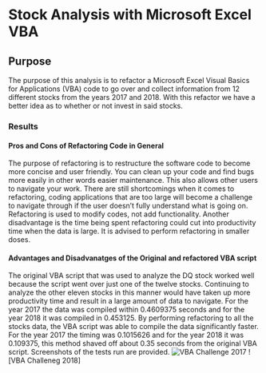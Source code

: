 # Stock Analysis with Microsoft Excel VBA
## Purpose
The purpose of this analysis is to refactor a Microsoft Excel Visual Basics for Applications (VBA) code to go over and collect information from 12 different stocks from the years 2017 and 2018. With this refactor we have a better idea as to whether or not invest in said stocks.
### Results
#### Pros and Cons of Refactoring Code in General
The purpose of refactoring is to restructure the software code to become more concise and user friendly. You can clean up your code and find bugs more easily in other words easier maintenance. This also allows other users to navigate your work. There are still shortcomings when it comes to refactoring, coding applications that are too large will become a challenge to navigate through if the user doesn’t fully understand what is going on. Refactoring is used to modify codes, not add functionality. Another disadvantage is the time being spent refactoring could cut into productivity time when the data is large. It is advised to perform refactoring in smaller doses. 
#### Advantages and Disadvanatges of the Original and refactored VBA script
The original VBA script that was used to analyze the DQ stock worked well because the script went over just one of the twelve stocks. Continuing to analyze the other eleven stocks in this manner would have taken up more productivity time and result in a large amount of data to navigate. For the year 2017 the data was compiled within 0.4609375 seconds and for the year 2018 it was compiled in 0.453125. 
By performing refactoring to all the stocks data, the VBA script was able to compile the data significantly faster. For the year 2017 the timing was 0.1015626 and for the year 2018 it was 0.109375, this method shaved off about 0.35 seconds from the original VBA script. Screenshots of the tests run are provided. 
![VBA Challenge 2017](images/https://github.com/jmvaldi/stock-analysis/blob/main/Resources/VBA_Challenge_2017%20copy.png)
![VBA Challeneg 2018]
